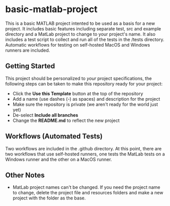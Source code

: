 
# basic-matlab-project

This is a basic MATLAB project intented to be used as a basis for a new project. It includes basic features including separate test, src and example directory and a MatLab project to change to your project's name. It also includes a test script to collect and run all of the tests in the /tests directory. Automatic workflows for testing on self-hosted MacOS and Windows runners are included.

## Getting Started

This project should be personalized to *your* project specifications, the following steps can be taken to make this repository ready for your project:

* Click the **Use this Template** button at the top of the repository
* Add a name (use dashes (-) as spaces) and description for the project
* Make sure the repository is private (we aren't ready for the world just yet)
* De-select **Include all branches**
* Change the **README.md** to reflect the new project

## Workflows (Automated Tests)

Two workflows are included in the .github directory. At this point, there are two workflows that use self-hosted runners, one tests the MatLab tests on a Windows runner and the other on a MacOS runner.

## Other Notes

* MatLab project names can't be changed. If you need the project name to change, delete the project file and resources folders and make a new project with the folder as the base.
